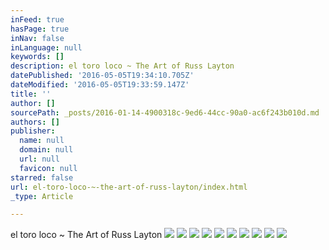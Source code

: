 ```yaml
---
inFeed: true
hasPage: true
inNav: false
inLanguage: null
keywords: []
description: el toro loco ~ The Art of Russ Layton
datePublished: '2016-05-05T19:34:10.705Z'
dateModified: '2016-05-05T19:33:59.147Z'
title: ''
author: []
sourcePath: _posts/2016-01-14-4900318c-9ed6-44cc-90a0-ac6f243b010d.md
authors: []
publisher:
  name: null
  domain: null
  url: null
  favicon: null
starred: false
url: el-toro-loco-~-the-art-of-russ-layton/index.html
_type: Article

---
```

el toro loco ~ The Art of Russ Layton
![](https://the-grid-user-content.s3-us-west-2.amazonaws.com/a748e08a-7873-4444-86d5-8c198d288185.jpg)
![](https://the-grid-user-content.s3-us-west-2.amazonaws.com/afbe9497-9c2f-44cf-abba-5cec68f820b8.jpg)
![](https://the-grid-user-content.s3-us-west-2.amazonaws.com/fd001da5-34e1-4c23-bbbd-3bb7d9438e32.jpg)
![](https://the-grid-user-content.s3-us-west-2.amazonaws.com/85c7108b-0f73-4286-915f-d62e51871cc1.jpg)
![](https://the-grid-user-content.s3-us-west-2.amazonaws.com/bb512508-6e10-4173-94fd-85333ed091e9.jpg)
![](https://the-grid-user-content.s3-us-west-2.amazonaws.com/d2264a55-a46f-4d18-8c52-631ebc8c68b0.jpg)
![](https://the-grid-user-content.s3-us-west-2.amazonaws.com/ce7a0a9f-e293-4807-9569-a969b9ac6f6a.jpg)
![](https://the-grid-user-content.s3-us-west-2.amazonaws.com/8efc79da-8ad9-4ed6-9f3c-90b2b263eb0a.jpg)
![](https://the-grid-user-content.s3-us-west-2.amazonaws.com/21b6468d-61d5-460c-bb25-23473a535bbe.jpg)
![](https://the-grid-user-content.s3-us-west-2.amazonaws.com/82937ef7-5563-4f9c-b716-9d4dea3fe23c.jpg)